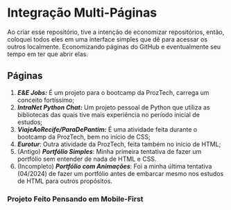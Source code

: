# Integração Multi-Páginas
Ao criar esse repositório, tive a intenção de economizar repositórios, então, coloquei todos eles em uma interface simples que dê para acessar os outros localmente. Economizando páginas do GitHub e eventualmente seu tempo em ter que abrir elas.

## Páginas
1. ***E&E Jobs:*** É um projeto para o bootcamp da ProzTech, carrega um conceito fortíssimo;
2. ***IntraNet Python Chat:*** Um projeto pessoal de Python que utiliza as bibliotecas das quais tive mais experiência no período inicial de estudos;
3. ***ViajeAoRecife/ParaDePantim:*** É uma atividade feita durante o bootcamp da ProzTech, bem no início de CSS;
4. ***Eurotur***: Outra atividade da ProzTech, feita também no início de HTML;
5. (Antigo) ***Portfólio Simples***: Minha primeira tentativa de fazer um portfólio sem entender de nada de HTML e CSS.
6. (Incompleto) ***Portfólio com Animações***: Foi a minha última tentativa (04/2024) de fazer um portfólio antes de embarcar mesmo nos estudos de HTML para outros propósitos.

### Projeto Feito Pensando em Mobile-First